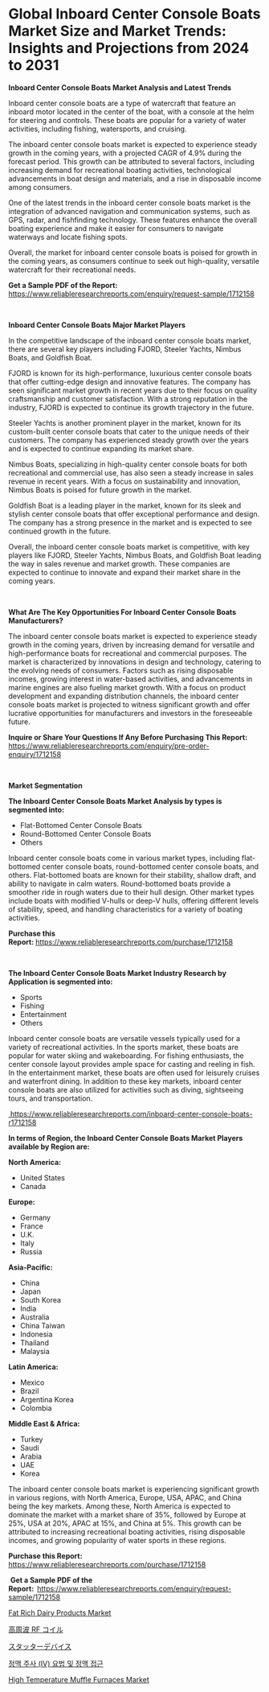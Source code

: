<p><h1>Global Inboard Center Console Boats Market Size and Market Trends: Insights and Projections from 2024 to 2031</h1></p><p><strong>Inboard Center Console Boats Market Analysis and Latest Trends</strong></p>
<p><p>Inboard center console boats are a type of watercraft that feature an inboard motor located in the center of the boat, with a console at the helm for steering and controls. These boats are popular for a variety of water activities, including fishing, watersports, and cruising.</p><p>The inboard center console boats market is expected to experience steady growth in the coming years, with a projected CAGR of 4.9% during the forecast period. This growth can be attributed to several factors, including increasing demand for recreational boating activities, technological advancements in boat design and materials, and a rise in disposable income among consumers.</p><p>One of the latest trends in the inboard center console boats market is the integration of advanced navigation and communication systems, such as GPS, radar, and fishfinding technology. These features enhance the overall boating experience and make it easier for consumers to navigate waterways and locate fishing spots.</p><p>Overall, the market for inboard center console boats is poised for growth in the coming years, as consumers continue to seek out high-quality, versatile watercraft for their recreational needs.</p></p>
<p><strong>Get a Sample PDF of the Report:&nbsp;</strong> <a href="https://www.reliableresearchreports.com/enquiry/request-sample/1712158">https://www.reliableresearchreports.com/enquiry/request-sample/1712158</a></p>
<p>&nbsp;</p>
<p><strong>Inboard Center Console Boats Major Market Players</strong></p>
<p><p>In the competitive landscape of the inboard center console boats market, there are several key players including FJORD, Steeler Yachts, Nimbus Boats, and Goldfish Boat. </p><p>FJORD is known for its high-performance, luxurious center console boats that offer cutting-edge design and innovative features. The company has seen significant market growth in recent years due to their focus on quality craftsmanship and customer satisfaction. With a strong reputation in the industry, FJORD is expected to continue its growth trajectory in the future.</p><p>Steeler Yachts is another prominent player in the market, known for its custom-built center console boats that cater to the unique needs of their customers. The company has experienced steady growth over the years and is expected to continue expanding its market share.</p><p>Nimbus Boats, specializing in high-quality center console boats for both recreational and commercial use, has also seen a steady increase in sales revenue in recent years. With a focus on sustainability and innovation, Nimbus Boats is poised for future growth in the market.</p><p>Goldfish Boat is a leading player in the market, known for its sleek and stylish center console boats that offer exceptional performance and design. The company has a strong presence in the market and is expected to see continued growth in the future.</p><p>Overall, the inboard center console boats market is competitive, with key players like FJORD, Steeler Yachts, Nimbus Boats, and Goldfish Boat leading the way in sales revenue and market growth. These companies are expected to continue to innovate and expand their market share in the coming years.</p></p>
<p>&nbsp;</p>
<p><strong>What Are The Key Opportunities For Inboard Center Console Boats Manufacturers?</strong></p>
<p><p>The inboard center console boats market is expected to experience steady growth in the coming years, driven by increasing demand for versatile and high-performance boats for recreational and commercial purposes. The market is characterized by innovations in design and technology, catering to the evolving needs of consumers. Factors such as rising disposable incomes, growing interest in water-based activities, and advancements in marine engines are also fueling market growth. With a focus on product development and expanding distribution channels, the inboard center console boats market is projected to witness significant growth and offer lucrative opportunities for manufacturers and investors in the foreseeable future.</p></p>
<p><strong>Inquire or Share Your Questions If Any Before Purchasing This Report:</strong> <a href="https://www.reliableresearchreports.com/enquiry/pre-order-enquiry/1712158">https://www.reliableresearchreports.com/enquiry/pre-order-enquiry/1712158</a></p>
<p>&nbsp;</p>
<p><strong>Market Segmentation</strong></p>
<p><strong>The Inboard Center Console Boats Market Analysis by types is segmented into:</strong></p>
<p><ul><li>Flat-Bottomed Center Console Boats</li><li>Round-Bottomed Center Console Boats</li><li>Others</li></ul></p>
<p><p>Inboard center console boats come in various market types, including flat-bottomed center console boats, round-bottomed center console boats, and others. Flat-bottomed boats are known for their stability, shallow draft, and ability to navigate in calm waters. Round-bottomed boats provide a smoother ride in rough waters due to their hull design. Other market types include boats with modified V-hulls or deep-V hulls, offering different levels of stability, speed, and handling characteristics for a variety of boating activities.</p></p>
<p><strong>Purchase this Report:&nbsp;</strong><a href="https://www.reliableresearchreports.com/purchase/1712158">https://www.reliableresearchreports.com/purchase/1712158</a></p>
<p>&nbsp;</p>
<p><strong>The Inboard Center Console Boats Market Industry Research by Application is segmented into:</strong></p>
<p><ul><li>Sports</li><li>Fishing</li><li>Entertainment</li><li>Others</li></ul></p>
<p><p>Inboard center console boats are versatile vessels typically used for a variety of recreational activities. In the sports market, these boats are popular for water skiing and wakeboarding. For fishing enthusiasts, the center console layout provides ample space for casting and reeling in fish. In the entertainment market, these boats are often used for leisurely cruises and waterfront dining. In addition to these key markets, inboard center console boats are also utilized for activities such as diving, sightseeing tours, and transportation.</p></p>
<p><a href="https://www.reliableresearchreports.com/inboard-center-console-boats-r1712158">&nbsp;https://www.reliableresearchreports.com/inboard-center-console-boats-r1712158</a></p>
<p><strong>In terms of Region, the Inboard Center Console Boats Market Players available by Region are:</strong></p>
<p>
    <p> <strong> North America: </strong>
        <ul>
            <li>United States</li>
            <li>Canada</li>
        </ul>
        </p> 
    <p> <strong> Europe: </strong>
        <ul>
            <li>Germany</li>
            <li>France</li>
            <li>U.K.</li>
            <li>Italy</li>
            <li>Russia</li>
        </ul>
        </p> 
    <p> <strong> Asia-Pacific: </strong>
        <ul>
            <li>China</li>
            <li>Japan</li>
            <li>South Korea</li>
            <li>India</li>
            <li>Australia</li>
            <li>China Taiwan</li>
            <li>Indonesia</li>
            <li>Thailand</li>
            <li>Malaysia</li>
        </ul>
        </p> 
    <p> <strong> Latin America: </strong>
        <ul>
            <li>Mexico</li>
            <li>Brazil</li>
            <li>Argentina Korea</li>
            <li>Colombia</li>
        </ul>
        </p> 
    <p> <strong> Middle East & Africa: </strong>
        <ul>
            <li>Turkey</li>
            <li>Saudi</li>
            <li>Arabia</li>
            <li>UAE</li>
            <li>Korea</li>
        </ul>
    </p>
    </p>
<p><p>The inboard center console boats market is experiencing significant growth in various regions, with North America, Europe, USA, APAC, and China being the key markets. Among these, North America is expected to dominate the market with a market share of 35%, followed by Europe at 25%, USA at 20%, APAC at 15%, and China at 5%. This growth can be attributed to increasing recreational boating activities, rising disposable incomes, and growing popularity of water sports in these regions.</p></p>
<p><strong>Purchase this Report: </strong><a href="https://www.reliableresearchreports.com/purchase/1712158">https://www.reliableresearchreports.com/purchase/1712158</a></p>
<p>&nbsp;<strong>Get a Sample PDF of the Report:&nbsp;&nbsp;</strong><a href="https://www.reliableresearchreports.com/enquiry/request-sample/1712158">https://www.reliableresearchreports.com/enquiry/request-sample/1712158</a></p>
<p><strong></strong></p>
<p><p><a href="https://issuu.com/reportprime-2/docs/fat-rich-dairy-products-market-size-2030.pptx">Fat Rich Dairy Products Market</a></p><p><a href="https://github.com/AhmadMann1950/Market-Research-Report-List-1/blob/main/5199450127172.md">高周波 RF コイル</a></p><p><a href="https://github.com/Alenaieme/Market-Research-Report-List-1/blob/main/3129893127171.md">スタッターデバイス</a></p><p><a href="https://github.com/Elenrrera7685/Market-Research-Report-List-2/blob/main/7388007107318.md">정맥 주사 (IV) 요법 및 정맥 접근</a></p><p><a href="https://github.com/FassouRP/Market-Research-Report-List-4/blob/main/high-temperature-muffle-furnaces-market.md">High Temperature Muffle Furnaces Market</a></p></p>